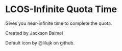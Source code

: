 # LCOS-Infinite Quota Time

Gives you near-infinite time to complete the quota.

Created by Jackson Baimel

Default icon by @lilujk on github.